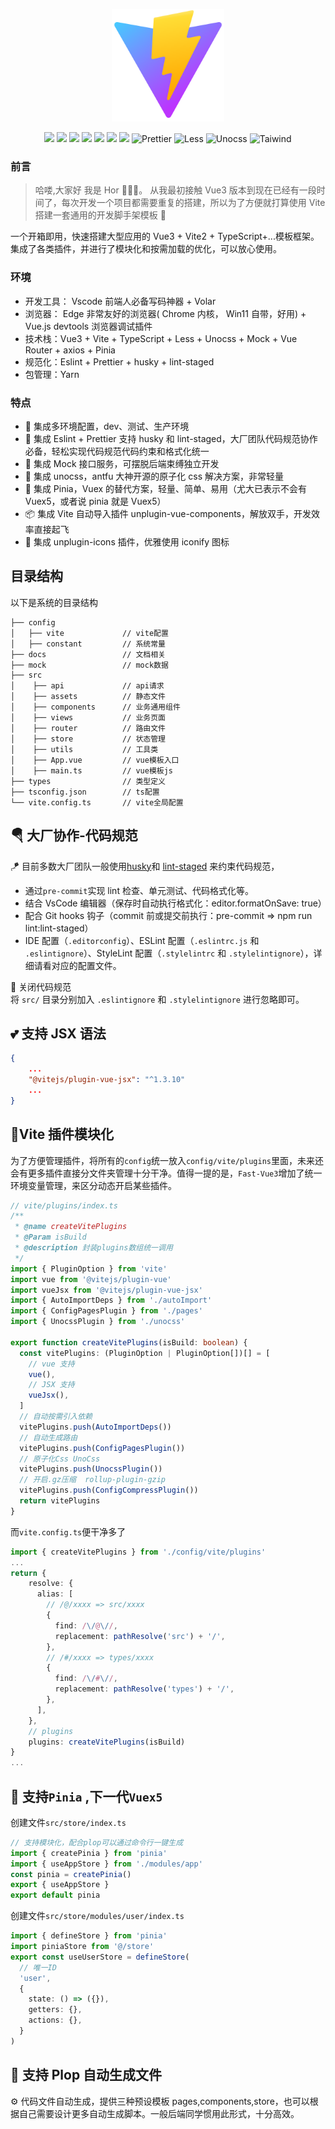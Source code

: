 <p align="center">
  <a href="#">
    <img alt="Vite Logo" width="180" src="./static-files/imgs/vite.svg">
  </a>
</p>

<p align="center">
    <img src="https://img.shields.io/badge/-Vue3-34495e?logo=vue.j" />
    <img src="https://img.shields.io/badge/-Vite2.9.12-646cff?logo=vite&logoColor=white" />
    <img src="https://img.shields.io/badge/-TypeScript-blue?logo=typescript&logoColor=white" />
    <img src="https://img.shields.io/badge/-Pinia-yellow?logo=picpay&logoColor=white" />
    <img src="https://img.shields.io/badge/-ESLint-4b32c3?logo=eslint&logoColor=white" />
    <img src="https://img.shields.io/badge/-yarn-F69220?logo=yarn&logoColor=white" />
    <img src="https://img.shields.io/badge/-Axios-008fc7?logo=axios.js&logoColor=white" />
    <img src="https://img.shields.io/badge/-Prettier-ef9421?logo=Prettier&logoColor=white" alt="Prettier" />
    <img src="https://img.shields.io/badge/-Less-1D365D?logo=less&logoColor=white" alt="Less" />
    <img src="https://img.shields.io/badge/-Unocss-888888" alt="Unocss" />
    <img src="https://img.shields.io/badge/-wind / Tailwind%20CSS-06B6D4?logo=Tailwind%20CSS&logoColor=white" alt="Taiwind">
</p>

### 前言

> 哈喽,大家好 我是 Hor 👨🏻‍💻。 从我最初接触 Vue3 版本到现在已经有一段时间了，每次开发一个项目都需要重复的搭建，所以为了方便就打算使用 Vite 搭建一套通用的开发脚手架模板 🤖

一个开箱即用，快速搭建大型应用的 Vue3 + Vite2 + TypeScript+...模板框架。集成了各类插件，并进行了模块化和按需加载的优化，可以放心使用。

### 环境

- 开发工具： Vscode 前端人必备写码神器 + Volar
- 浏览器： Edge 非常友好的浏览器( Chrome 内核， Win11 自带，好用) + Vue.js devtools 浏览器调试插件
- 技术栈：Vue3 + Vite + TypeScript + Less + Unocss + Mock + Vue Router + axios + Pinia
- 规范化：Eslint + Prettier + husky + lint-staged
- 包管理：Yarn

### 特点

- 🍐 集成多环境配置，dev、测试、生产环境
- 🔌 集成 Eslint + Prettier 支持 husky 和 lint-staged，大厂团队代码规范协作必备，轻松实现代码规范代码约束和格式化统一
- 🍉 集成 Mock 接口服务，可摆脱后端束缚独立开发
- 🍇 集成 unocss，antfu 大神开源的原子化 css 解决方案，非常轻量
- 🍍 集成 Pinia，Vuex 的替代方案，轻量、简单、易用（尤大已表示不会有 Vuex5，或者说 pinia 就是 Vuex5）
- 📦 集成 Vite 自动导入插件 unplugin-vue-components，解放双手，开发效率直接起飞
- 🤹 集成 unplugin-icons 插件，优雅使用 iconify 图标

## 目录结构

以下是系统的目录结构

```
├── config
│   ├── vite             // vite配置
│   ├── constant         // 系统常量
├── docs                 // 文档相关
├── mock                 // mock数据
├── src
│    ├── api             // api请求
│    ├── assets          // 静态文件
│    ├── components      // 业务通用组件
│    ├── views           // 业务页面
│    ├── router          // 路由文件
│    ├── store           // 状态管理
│    ├── utils           // 工具类
│    ├── App.vue         // vue模板入口
│    ├── main.ts         // vue模板js
├── types                // 类型定义
├── tsconfig.json        // ts配置
└── vite.config.ts       // vite全局配置
```

## 🪂 大厂协作-代码规范

🪁 目前多数大厂团队一般使用[husky](https://github.com/typicode/husky)和 [lint-staged](https://github.com/okonet/lint-staged) 来约束代码规范，

- 通过`pre-commit`实现 lint 检查、单元测试、代码格式化等。
- 结合 VsCode 编辑器（保存时自动执行格式化：editor.formatOnSave: true）
- 配合 Git hooks 钩子（commit 前或提交前执行：pre-commit => npm run lint:lint-staged）
- IDE 配置（`.editorconfig`）、ESLint 配置（`.eslintrc.js` 和 `.eslintignore`）、StyleLint 配置（`.stylelintrc` 和 `.stylelintignore`），详细请看对应的配置文件。

🔌 关闭代码规范  
将 `src/` 目录分别加入 `.eslintignore` 和 `.stylelintignore` 进行忽略即可。

## 💕 支持 JSX 语法

```json
{
    ...
    "@vitejs/plugin-vue-jsx": "^1.3.10"
    ...
}
```

## 🧩Vite 插件模块化

为了方便管理插件，将所有的`config`统一放入`config/vite/plugins`里面，未来还会有更多插件直接分文件夹管理十分干净。值得一提的是，`Fast-Vue3`增加了统一环境变量管理，来区分动态开启某些插件。

```typescript
// vite/plugins/index.ts
/**
 * @name createVitePlugins
 * @Param isBuild
 * @description 封装plugins数组统一调用
 */
import { PluginOption } from 'vite'
import vue from '@vitejs/plugin-vue'
import vueJsx from '@vitejs/plugin-vue-jsx'
import { AutoImportDeps } from './autoImport'
import { ConfigPagesPlugin } from './pages'
import { UnocssPlugin } from './unocss'

export function createVitePlugins(isBuild: boolean) {
  const vitePlugins: (PluginOption | PluginOption[])[] = [
    // vue 支持
    vue(),
    // JSX 支持
    vueJsx(),
  ]
  // 自动按需引入依赖
  vitePlugins.push(AutoImportDeps())
  // 自动生成路由
  vitePlugins.push(ConfigPagesPlugin())
  // 原子化Css UnoCss
  vitePlugins.push(UnocssPlugin())
  // 开启.gz压缩  rollup-plugin-gzip
  vitePlugins.push(ConfigCompressPlugin())
  return vitePlugins
}
```

而`vite.config.ts`便干净多了

```typescript
import { createVitePlugins } from './config/vite/plugins'
...
return {
    resolve: {
      alias: [
        // /@/xxxx => src/xxxx
        {
          find: /\/@\//,
          replacement: pathResolve('src') + '/',
        },
        // /#/xxxx => types/xxxx
        {
          find: /\/#\//,
          replacement: pathResolve('types') + '/',
        },
      ],
    },
    // plugins
    plugins: createVitePlugins(isBuild)
}
...
```

## 📱 支持`Pinia` ,下一代`Vuex5`

创建文件`src/store/index.ts`

```typescript
// 支持模块化，配合plop可以通过命令行一键生成
import { createPinia } from 'pinia'
import { useAppStore } from './modules/app'
const pinia = createPinia()
export { useAppStore }
export default pinia
```

创建文件`src/store/modules/user/index.ts`

```typescript
import { defineStore } from 'pinia'
import piniaStore from '@/store'
export const useUserStore = defineStore(
  // 唯一ID
  'user',
  {
    state: () => ({}),
    getters: {},
    actions: {},
  }
)
```

## 🤖 支持 Plop 自动生成文件

⚙️ 代码文件自动生成，提供三种预设模板 pages,components,store，也可以根据自己需要设计更多自动生成脚本。一般后端同学惯用此形式，十分高效。
